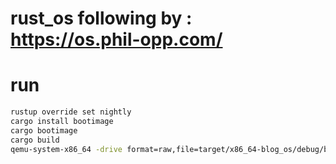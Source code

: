 # rust_os following by : https://os.phil-opp.com/
# run 
```bash
rustup override set nightly
cargo install bootimage
cargo bootimage
cargo build
qemu-system-x86_64 -drive format=raw,file=target/x86_64-blog_os/debug/bootimage-rust_os.bin

